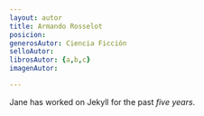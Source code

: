 ```yaml
---
layout: autor
title: Armando Rosselot
posicion: 
generosAutor: Ciencia Ficción
selloAutor:
librosAutor: {a,b,c}
imagenAutor:

---
```

Jane has worked on Jekyll for the past *five years*.
